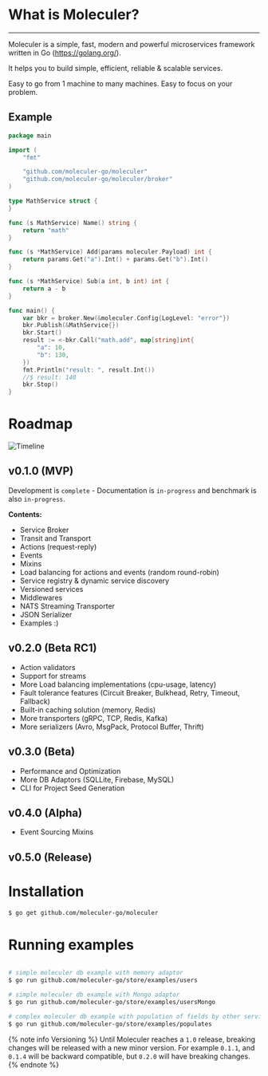 # What is Moleculer?

---

Moleculer is a simple, fast, modern and powerful microservices framework written in Go (https://golang.org/).

It helps you to build simple, efficient, reliable & scalable services.

Easy to go from 1 machine to many machines. Easy to focus on your problem.

## Example

```go
package main

import (
	"fmt"

	"github.com/moleculer-go/moleculer"
	"github.com/moleculer-go/moleculer/broker"
)

type MathService struct {
}

func (s MathService) Name() string {
	return "math"
}

func (s *MathService) Add(params moleculer.Payload) int {
	return params.Get("a").Int() + params.Get("b").Int()
}

func (s *MathService) Sub(a int, b int) int {
	return a - b
}

func main() {
	var bkr = broker.New(&moleculer.Config{LogLevel: "error"})
	bkr.Publish(&MathService{})
	bkr.Start()
	result := <-bkr.Call("math.add", map[string]int{
		"a": 10,
		"b": 130,
	})
	fmt.Println("result: ", result.Int())
	//$ result: 140
	bkr.Stop()
}
```

# Roadmap

![Timeline](/images/timeline.png)

## v0.1.0 (MVP)

Development is `complete` - Documentation is `in-progress` and benchmark is also `in-progress`.

**Contents:**

-   Service Broker
-   Transit and Transport
-   Actions (request-reply)
-   Events
-   Mixins
-   Load balancing for actions and events (random round-robin)
-   Service registry & dynamic service discovery
-   Versioned services
-   Middlewares
-   NATS Streaming Transporter
-   JSON Serializer
-   Examples :)

## v0.2.0 (Beta RC1)

-   Action validators
-   Support for streams
-   More Load balancing implementations (cpu-usage, latency)
-   Fault tolerance features (Circuit Breaker, Bulkhead, Retry, Timeout, Fallback)
-   Built-in caching solution (memory, Redis)
-   More transporters (gRPC, TCP, Redis, Kafka)
-   More serializers (Avro, MsgPack, Protocol Buffer, Thrift)

## v0.3.0 (Beta)

-   Performance and Optimization
-   More DB Adaptors (SQLLite, Firebase, MySQL)
-   CLI for Project Seed Generation

## v0.4.0 (Alpha)

-   Event Sourcing Mixins

## v0.5.0 (Release)

# Installation

```bash
$ go get github.com/moleculer-go/moleculer
```

# Running examples

```bash

# simple moleculer db example with memory adaptor
$ go run github.com/moleculer-go/store/examples/users

# simple moleculer db example with Mongo adaptor
$ go run github.com/moleculer-go/store/examples/usersMongo

# complex moleculer db example with population of fields by other services
$ go run github.com/moleculer-go/store/examples/populates


```

{% note info Versioning %}
Until Moleculer reaches a `1.0` release, breaking changes will be released with a new minor version. For example `0.1.1`, and `0.1.4` will be backward compatible, but `0.2.0` will have breaking changes.
{% endnote %}
